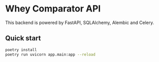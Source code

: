 # Whey Comparator API

This backend is powered by FastAPI, SQLAlchemy, Alembic and Celery.

## Quick start

```bash
poetry install
poetry run uvicorn app.main:app --reload
```

